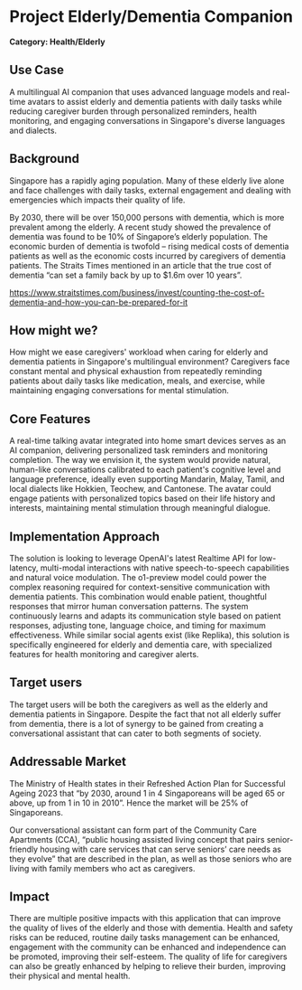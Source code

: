 # Project Elderly/Dementia Companion

**Category: Health/Elderly**

## Use Case

A multilingual AI companion that uses advanced language models and real-time avatars to assist elderly and dementia patients with daily tasks while reducing caregiver burden through personalized reminders, health monitoring, and engaging conversations in Singapore's diverse languages and dialects.

## Background

Singapore has a rapidly aging population. Many of these elderly live alone and face challenges with daily tasks, external engagement and dealing with emergencies which impacts their quality of life.

By 2030, there will be over 150,000 persons with dementia, which is more prevalent among the elderly. A recent study showed the prevalence of dementia was found to be 10% of Singapore’s elderly population. The economic burden of dementia is twofold – rising medical costs of dementia patients as well as the economic costs incurred by caregivers of dementia patients. The Straits Times mentioned in an article that the true cost of dementia “can set a family back by up to $1.6m over 10 years”.

https://www.straitstimes.com/business/invest/counting-the-cost-of-dementia-and-how-you-can-be-prepared-for-it

## How might we?

How might we ease caregivers' workload when caring for elderly and dementia patients in Singapore's multilingual environment? Caregivers face constant mental and physical exhaustion from repeatedly reminding patients about daily tasks like medication, meals, and exercise, while maintaining engaging conversations for mental stimulation.

## Core Features

A real-time talking avatar integrated into home smart devices serves as an AI companion, delivering personalized task reminders and monitoring completion. The way we envision it, the system would provide natural, human-like conversations calibrated to each patient's cognitive level and language preference, ideally even supporting Mandarin, Malay, Tamil, and local dialects like Hokkien, Teochew, and Cantonese. The avatar could engage patients with personalized topics based on their life history and interests, maintaining mental stimulation through meaningful dialogue.

## Implementation Approach

The solution is looking to leverage OpenAI's latest Realtime API for low-latency, multi-modal interactions with native speech-to-speech capabilities and natural voice modulation. The o1-preview model could power the complex reasoning required for context-sensitive communication with dementia patients. This combination would enable patient, thoughtful responses that mirror human conversation patterns. The system continuously learns and adapts its communication style based on patient responses, adjusting tone, language choice, and timing for maximum effectiveness. While similar social agents exist (like Replika), this solution is specifically engineered for elderly and dementia care, with specialized features for health monitoring and caregiver alerts.

## Target users

The target users will be both the caregivers as well as the elderly and dementia patients in Singapore. Despite the fact that not all elderly suffer from dementia, there is a lot of synergy to be gained from creating a conversational assistant that can cater to both segments of society.

## Addressable Market

The Ministry of Health states in their Refreshed Action Plan for Successful Ageing 2023 that “by 2030, around 1 in 4 Singaporeans will be aged 65 or above, up from 1 in 10 in 2010”. Hence the market will be 25% of Singaporeans.

Our conversational assistant can form part of the Community Care Apartments (CCA), “public housing assisted living concept that pairs senior-friendly housing with care services that can serve seniors’ care needs as they evolve” that are described in the plan, as well as those seniors who are living with family members who act as caregivers.

## Impact

There are multiple positive impacts with this application that can improve the quality of lives of the elderly and those with dementia. Health and safety risks can be reduced, routine daily tasks management can be enhanced, engagement with the community can be enhanced and independence can be promoted, improving their self-esteem. The quality of life for caregivers can also be greatly enhanced by helping to relieve their burden, improving their physical and mental health.

